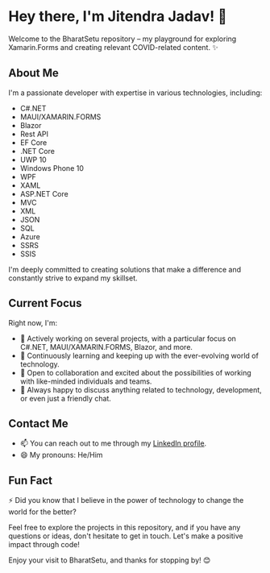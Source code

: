 # Hey there, I'm Jitendra Jadav! 👋

Welcome to the BharatSetu repository – my playground for exploring Xamarin.Forms and creating relevant COVID-related content. ✨

## About Me

I'm a passionate developer with expertise in various technologies, including:

- C#.NET
- MAUI/XAMARIN.FORMS
- Blazor
- Rest API
- EF Core
- .NET Core
- UWP 10
- Windows Phone 10
- WPF
- XAML
- ASP.NET Core
- MVC
- XML
- JSON
- SQL
- Azure
- SSRS
- SSIS

I'm deeply committed to creating solutions that make a difference and constantly strive to expand my skillset. 

## Current Focus

Right now, I'm:

- 🔭 Actively working on several projects, with a particular focus on C#.NET, MAUI/XAMARIN.FORMS, Blazor, and more.
- 🌱 Continuously learning and keeping up with the ever-evolving world of technology.
- 👯 Open to collaboration and excited about the possibilities of working with like-minded individuals and teams.
- 💬 Always happy to discuss anything related to technology, development, or even just a friendly chat.

## Contact Me

- 📫 You can reach out to me through my [LinkedIn profile](https://www.linkedin.com/in/jjadav/).
- 😄 My pronouns: He/Him

## Fun Fact

⚡ Did you know that I believe in the power of technology to change the world for the better?

Feel free to explore the projects in this repository, and if you have any questions or ideas, don't hesitate to get in touch. Let's make a positive impact through code!

Enjoy your visit to BharatSetu, and thanks for stopping by! 😊
